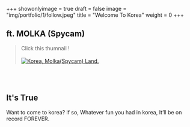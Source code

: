 +++
showonlyimage = true
draft = false
image = "img/portfolio/1/follow.jpeg"
title = "Welcome To Korea"
weight = 0
+++

## ft. MOLKA (Spycam)

> Click this thumnail !
<br><br>
[![Korea, Molka(Spycam) Land.](https://img.youtube.com/vi/0BFWimoH-LI/0.jpg)](https://www.youtube.com/watch?v=0BFWimoH-LI)

<br><br>
## It's True
Want to come to korea? if so, Whatever fun you had in korea, It’ll be on record FOREVER.